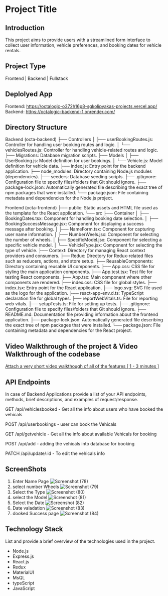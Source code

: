 # Project Title

## Introduction
This project aims to provide users with a streamlined form interface to collect user information, vehicle preferences, and booking dates for vehicle rentals.

## Project Type
Frontend | Backend | Fullstack

## Deplolyed App
Frontend: https://octalogic-o372h16p8-sgkolipyakas-projects.vercel.app/
Backend: https://octalogic-backend-1.onrender.com/

## Directory Structure
Backend (octa-backend)
├── Controllers
│   ├── userBookingRoutes.js:        Controller for handling user booking routes and logic.
│   └── vehiclesRoutes.js:           Controller for handling vehicle-related routes and logic.
├── Migrations:                       Database migration scripts.
├── Models
│   ├── UserBooking.js:               Model definition for user bookings.
│   └── Vehicle.js:                   Model definition for vehicle data.
├── index.js:                         Entry point for the backend application.
├── node_modules:                     Directory containing Node.js modules (dependencies).
├── seeders:                          Database seeding scripts.
├── .gitignore:                       Configuration file to specify files/folders that Git should ignore.
├── package-lock.json:                Automatically generated file describing the exact tree of npm packages that were installed.
└── package.json:                     File containing metadata and dependencies for the Node.js project.

Frontend (octa-frontend)
├── public:                           Static assets and HTML file used as the template for the React application.
└── src
    ├── Container
    │   ├── BookingDates.tsx:         Component for handling booking date selection.
    │   ├── BookingSuccessMessage.jsx: Component for displaying a success message after booking.
    │   ├── NameForm.tsx:             Component for capturing user name information.
    │   ├── NumberWeels.jsx:          Component for selecting the number of wheels.
    │   ├── SpecificModel.jsx:        Component for selecting a specific vehicle model.
    │   └── VehicleType.jsx:          Component for selecting the type of vehicle.
    ├── Context:                      Directory for managing React context providers and consumers.
    ├── Redux:                        Directory for Redux-related files such as reducers, actions, and store setup.
    ├── ReusableComponents:           Directory containing reusable UI components.
    ├── App.css:                      CSS file for styling the main application components.
    ├── App.test.tsx:                 Test file for testing React components.
    ├── App.tsx:                      Main component where other components are rendered.
    ├── index.css:                    CSS file for global styles.
    ├── index.tsx:                    Entry point for the React application.
    ├── logo.svg:                     SVG file used as the logo for the application.
    ├── react-app-env.d.ts:           TypeScript declaration file for global types.
    ├── reportWebVitals.ts:           File for reporting web vitals.
    ├── setupTests.ts:                File for setting up tests.
    ├── .gitignore:                   Configuration file to specify files/folders that Git should ignore.
    ├── README.md:                    Documentation file providing information about the frontend application.
    ├── package-lock.json:            Automatically generated file describing the exact tree of npm packages that were installed.
    └── package.json:                 File containing metadata and dependencies for the React project.




## Video Walkthrough of the project & Video Walkthrough of the codebase
[Attach a very short video walkthough of all of the features \[ 1 - 3 minutes \]](https://drive.google.com/file/d/1Aeal_1gEiFWZ7hBAKErM7qVgoaHynJ3e/view?usp=sharing)



## API Endpoints
In case of Backend Applications provide a list of your API endpoints, methods, brief descriptions, and examples of request/response.

GET /api/vehiclesbooked - Get all the info about users who have booked the vehicals

POST /api/userbookings - user can book the Vehicals

GET /api/getvehicle - Get all the info about available Vehicals for booking

POST /api/add - adding the vehicals into database for booking

PATCH /api/update/:id - To edit the vehicals info

## ScreenShots
1. Enter Name Page
   ![Screenshot (78)](https://github.com/SG-Kolipyaka/octalogic-tech/assets/113519884/85357d52-82f7-4418-8f75-402c71be4a33)
2. select number Wheels
   ![Screenshot (79)](https://github.com/SG-Kolipyaka/octalogic-tech/assets/113519884/a65f90df-876d-402e-957d-49467cb5e799)
3. Select the Type
   ![Screenshot (80)](https://github.com/SG-Kolipyaka/octalogic-tech/assets/113519884/4c9d8194-4081-433a-959e-856ee7d228d9)
4. select the Model
   ![Screenshot (81)](https://github.com/SG-Kolipyaka/octalogic-tech/assets/113519884/9cee2486-a297-4c09-bc11-6622ba56477b)
5. Select the Date
   ![Screenshot (82)](https://github.com/SG-Kolipyaka/octalogic-tech/assets/113519884/a18df4b7-08a9-4d92-95f5-f79d3dd4175d)
6. Date valadation
   ![Screenshot (83)](https://github.com/SG-Kolipyaka/octalogic-tech/assets/113519884/47466638-adc3-49c1-8376-e534dfc19829)
9. dooked Success page
    ![Screenshot (84)](https://github.com/SG-Kolipyaka/octalogic-tech/assets/113519884/276e25f2-7753-4c0a-ab2a-0c9f2e693651)




## Technology Stack
List and provide a brief overview of the technologies used in the project.

- Node.js
- Express.js
- React.js
- Redux
- MaterialUI
- MsQL
- typeScript
- JavaScript
